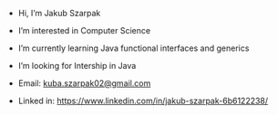 - Hi, I’m Jakub Szarpak
- I’m interested in Computer Science
- I’m currently learning Java functional interfaces and generics
- I’m looking for Intership in Java

- Email: kuba.szarpak02@gmail.com
- Linked in: https://www.linkedin.com/in/jakub-szarpak-6b6122238/

<!---
KubaSzarpak/KubaSzarpak is a ✨ special ✨ repository because its `README.md` (this file) appears on your GitHub profile.
You can click the Preview link to take a look at your changes.
--->
